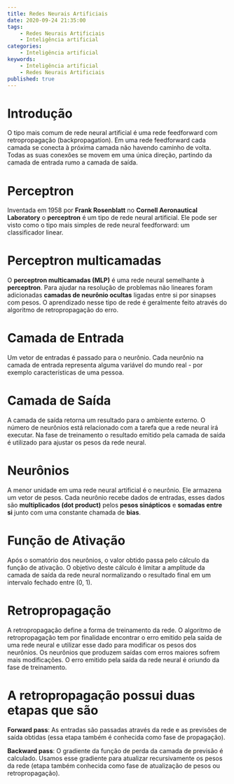 ```yaml
---
title: Redes Neurais Artificiais
date: 2020-09-24 21:35:00
tags:
    - Redes Neurais Artificiais
    - Inteligência artificial
categories:
    - Inteligência artificial
keywords:
    - Inteligência artificial
    - Redes Neurais Artificiais
published: true
---
```


# Introdução
O tipo mais comum de rede neural artificial é uma rede feedforward com retropropagação (backpropagation). Em uma rede feedforward cada camada se conecta à próxima camada não havendo caminho de volta. Todas as suas conexões se movem em uma única direção, partindo da camada de entrada rumo a camada de saída.

# Perceptron
Inventada em 1958 por **Frank Rosenblatt** no **Cornell Aeronautical Laboratory** o **perceptron** é um tipo de rede neural artificial. Ele pode ser visto como o tipo mais simples de rede neural feedforward: um classificador linear.

# Perceptron multicamadas
O **perceptron multicamadas (MLP)** é uma rede neural semelhante à **perceptron**. Para ajudar na resolução de problemas não lineares foram adicionadas **camadas de neurônio ocultas** ligadas entre si por sinapses com pesos. O aprendizado nesse tipo de rede é geralmente feito através do algoritmo de retropropagação do erro.

# Camada de Entrada
Um vetor de entradas é passado para o neurônio. Cada neurônio na camada de entrada representa alguma variável do mundo real - por exemplo características de uma pessoa.

# Camada de Saída
A camada de saída retorna um resultado para o ambiente externo. O número de neurônios está relacionado com a tarefa que a rede neural irá executar. Na fase de treinamento o resultado emitido pela camada de saída é utilizado para ajustar os pesos da rede neural.

# Neurônios
A menor unidade em uma rede neural artificial é o neurônio. Ele armazena um vetor de pesos. Cada neurônio recebe dados de entradas, esses dados são  **multiplicados (dot product)** pelos **pesos sinápticos** e **somadas entre si** junto com uma constante chamada de **bias**.

# Função de Ativação
Após o somatório dos neurônios, o valor obtido passa pelo cálculo da função de ativação. O objetivo deste cálculo é limitar a amplitude da camada de saída da rede neural normalizando o resultado final em um intervalo fechado entre (0, 1).

# Retropropagação
A retropropagação define a forma de treinamento da rede. O algoritmo de retropropagação tem por finalidade encontrar o erro emitido pela saída de uma rede neural e utilizar esse dado para modificar os pesos dos neurônios. Os neurônios que produzem saídas com erros maiores sofrem mais modificações. O erro emitido pela saída da rede neural é oriundo da fase de treinamento.

# A retropropagação possui duas etapas que são

**Forward pass**: As entradas são passadas através da rede e as previsões de saída obtidas (essa etapa também é conhecida como fase de propagação).

**Backward pass**: O gradiente da função de perda da camada de previsão é calculado. Usamos esse gradiente para atualizar recursivamente os pesos da rede (etapa também conhecida como fase de atualização de pesos ou retropropagação).
